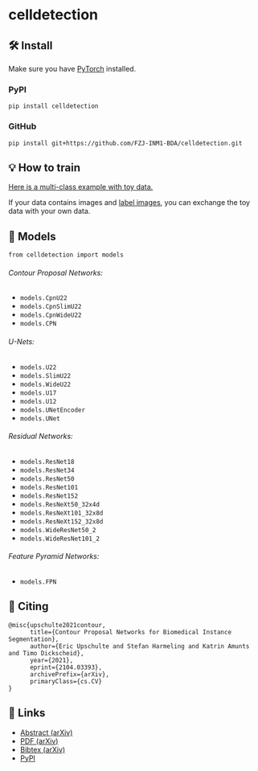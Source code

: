 # celldetection
## 🛠 Install
Make sure you have [PyTorch](https://pytorch.org/get-started/locally/) installed.
### PyPI
```
pip install celldetection
```

### GitHub
```
pip install git+https://github.com/FZJ-INM1-BDA/celldetection.git
```

## 💡 How to train 
[Here is a multi-class example with toy data.](https://github.com/FZJ-INM1-BDA/celldetection/blob/main/demos/demo-multiclass.ipynb)

If your data contains images and [label images](https://scikit-image.org/docs/dev/api/skimage.morphology.html#skimage.morphology.label), you can exchange the toy data with your own data.

## 🔬 Models
`from celldetection import models`

###### Contour Proposal Networks:
- `models.CpnU22`
- `models.CpnSlimU22`
- `models.CpnWideU22`
- `models.CPN`

###### U-Nets:
- `models.U22`
- `models.SlimU22`
- `models.WideU22`
- `models.U17`
- `models.U12`
- `models.UNetEncoder`
- `models.UNet`

###### Residual Networks:
- `models.ResNet18`
- `models.ResNet34`
- `models.ResNet50`
- `models.ResNet101`
- `models.ResNet152`
- `models.ResNeXt50_32x4d`
- `models.ResNeXt101_32x8d`
- `models.ResNeXt152_32x8d`
- `models.WideResNet50_2`
- `models.WideResNet101_2`

###### Feature Pyramid Networks:
- `models.FPN`


## 📝 Citing

```
@misc{upschulte2021contour,
      title={Contour Proposal Networks for Biomedical Instance Segmentation}, 
      author={Eric Upschulte and Stefan Harmeling and Katrin Amunts and Timo Dickscheid},
      year={2021},
      eprint={2104.03393},
      archivePrefix={arXiv},
      primaryClass={cs.CV}
}
```

## 🔗 Links
- [Abstract (arXiv)](https://arxiv.org/abs/2104.03393 "Contour Proposal Networks for Biomedical Instance Segmentation")
- [PDF (arXiv)](https://arxiv.org/abs/2104.03393 "Contour Proposal Networks for Biomedical Instance Segmentation")
- [Bibtex (arXiv)](https://arxiv.org/bibtex/2104.03393 "Contour Proposal Networks for Biomedical Instance Segmentation")
- [PyPI](https://pypi.org/project/celldetection/ "CellDetection")
